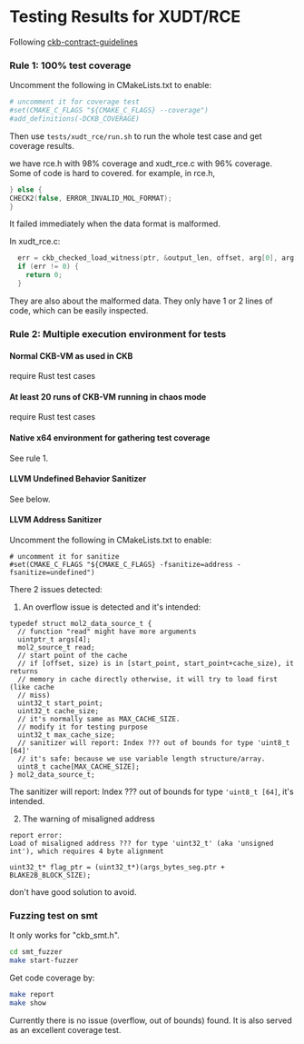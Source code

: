 # Testing Results for XUDT/RCE

Following [ckb-contract-guidelines](https://github.com/nervosnetwork/ckb-contract-guidelines)


### Rule 1: 100% test coverage
Uncomment the following in CMakeLists.txt to enable:
```cmake
# uncomment it for coverage test
#set(CMAKE_C_FLAGS "${CMAKE_C_FLAGS} --coverage")
#add_definitions(-DCKB_COVERAGE)
```
Then use ```tests/xudt_rce/run.sh``` to run the whole test case and get coverage results.

we have rce.h with 98% coverage and xudt_rce.c with 96% coverage. Some of code is hard to covered.
for example, in rce.h, 
```C
} else {
CHECK2(false, ERROR_INVALID_MOL_FORMAT);
}
```
It failed immediately when the data format is malformed.

In xudt_rce.c:
```C
  err = ckb_checked_load_witness(ptr, &output_len, offset, arg[0], arg[1]);
  if (err != 0) {
    return 0;
  }
```
They are also about the malformed data. They only have 1 or 2 lines of code, 
which can be easily inspected.

### Rule 2: Multiple execution environment for tests

#### Normal CKB-VM as used in CKB

require Rust test cases

#### At least 20 runs of CKB-VM running in chaos mode

require Rust test cases


#### Native x64 environment for gathering test coverage
See rule 1.

#### LLVM Undefined Behavior Sanitizer
See below.

#### LLVM Address Sanitizer
Uncomment the following in CMakeLists.txt to enable:
```
# uncomment it for sanitize
#set(CMAKE_C_FLAGS "${CMAKE_C_FLAGS} -fsanitize=address -fsanitize=undefined")
```

There 2 issues detected:

1. An overflow issue is detected and it's intended:

```
typedef struct mol2_data_source_t {
  // function "read" might have more arguments
  uintptr_t args[4];
  mol2_source_t read;
  // start point of the cache
  // if [offset, size) is in [start_point, start_point+cache_size), it returns
  // memory in cache directly otherwise, it will try to load first (like cache
  // miss)
  uint32_t start_point;
  uint32_t cache_size;
  // it's normally same as MAX_CACHE_SIZE.
  // modify it for testing purpose
  uint32_t max_cache_size;
  // sanitizer will report: Index ??? out of bounds for type 'uint8_t [64]'
  // it's safe: because we use variable length structure/array.
  uint8_t cache[MAX_CACHE_SIZE];
} mol2_data_source_t;

``` 

The sanitizer will report: Index ??? out of bounds for type `````'uint8_t [64]`````, it's intended.

2. The warning of misaligned address
   
```
report error:
Load of misaligned address ??? for type 'uint32_t' (aka 'unsigned int'), which requires 4 byte alignment

uint32_t* flag_ptr = (uint32_t*)(args_bytes_seg.ptr + BLAKE2B_BLOCK_SIZE);
```
don't have good solution to avoid.

### Fuzzing test on smt
It only works for "ckb_smt.h".

```bash
cd smt_fuzzer
make start-fuzzer
```

Get code coverage by:
```bash
make report
make show
```

Currently there is no issue (overflow, out of bounds) found. 
It is also served as an excellent coverage test.

